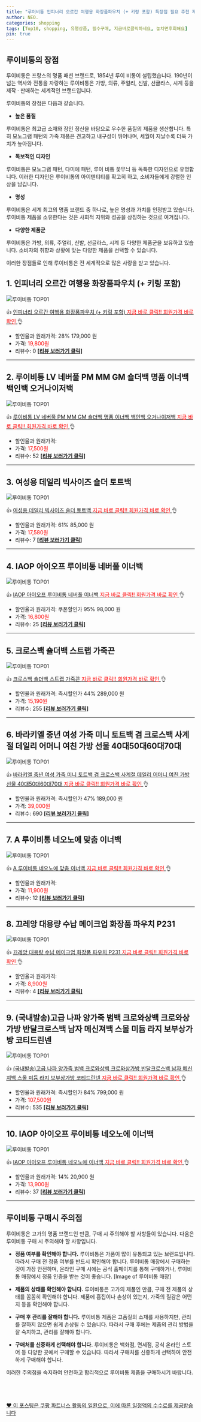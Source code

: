 ```yaml
---
title: "루이비통 인피너리 오르간 여행용 화장품파우치 (+ 키링 포함) 특장점 필요 추천 제품 비교 최저 가격 비교 장점 구매 후기 구매평"
author: NEO.
categories: shopping
tags: [Top10, shopping, 유행상품, 필수구매, 지금바로클릭하세요, 놓치면후회해요]
pin: true
---
```

**<h2>루이비통의 장점</h2>**

루이비통은 프랑스의 명품 패션 브랜드로, 1854년 루이 비통이 설립했습니다. 190년이 넘는 역사와 전통을 자랑하는 루이비통은 가방, 의류, 주얼리, 신발, 선글라스, 시계 등을 제작 · 판매하는 세계적인 브랜드입니다.

루이비통의 장점은 다음과 같습니다.

* **높은 품질**

루이비통은 최고급 소재와 장인 정신을 바탕으로 우수한 품질의 제품을 생산합니다. 특히 모노그램 패턴의 가죽 제품은 견고하고 내구성이 뛰어나며, 세월이 지날수록 더욱 가치가 높아집니다.

* **독보적인 디자인**

루이비통은 모노그램 패턴, 다미에 패턴, 루이 비통 꽃무늬 등 독특한 디자인으로 유명합니다. 이러한 디자인은 루이비통의 아이덴티티를 확고히 하고, 소비자들에게 강렬한 인상을 남깁니다.

* **명성**

루이비통은 세계 최고의 명품 브랜드 중 하나로, 높은 명성과 가치를 인정받고 있습니다. 루이비통 제품을 소유한다는 것은 사회적 지위와 성공을 상징하는 것으로 여겨집니다.

* **다양한 제품군**

루이비통은 가방, 의류, 주얼리, 신발, 선글라스, 시계 등 다양한 제품군을 보유하고 있습니다. 소비자의 취향과 상황에 맞는 다양한 제품을 선택할 수 있습니다.

이러한 장점들로 인해 루이비통은 전 세계적으로 많은 사랑을 받고 있습니다.

   

## 1. 인피너리 오르간 여행용 화장품파우치 (+ 키링 포함)

![루이비통 TOP01](https://thumbnail8.coupangcdn.com/thumbnails/remote/490x490ex/image/vendor_inventory/3a91/20f394a04beb7f062770ccca5ea8925449ef7b4085342d1511fb6d865480.jpg)


👍 [인피너리 오르간 여행용 화장품파우치 (+ 키링 포함) <font color=red> 지금 바로 클릭!! 회원가격 바로 확인 </font> ](https://link.coupang.com/re/AFFSDP?lptag=AF3617701&subid=GithubCoopas&pageKey=7713850398&traceid=V0-153&itemId=20684609645&vendorItemId=87709757520) 👌 


- 할인율과 원래가격: 28%  179,000   원
- 가격: <span style='color:red'>19,800원</span>
- 리뷰수: 0  [**[리뷰 보러가기 클릭]**](https://link.coupang.com/re/AFFSDP?lptag=AF3617701&subid=GithubCoopas&pageKey=7713850398&traceid=V0-153&itemId=20684609645&vendorItemId=87709757520)

---


   

## 2. 루이비통 LV 네버풀 PM MM GM 숄더백 명품 이너백 백인백 오거나이저백

![루이비통 TOP01](https://thumbnail6.coupangcdn.com/thumbnails/remote/490x490ex/image/vendor_inventory/8dc5/12e202a35b5f64970ba99228a9fa8481051103ef157bd5030b50d913a088.jpg)


👍 [루이비통 LV 네버풀 PM MM GM 숄더백 명품 이너백 백인백 오거나이저백 <font color=red> 지금 바로 클릭!! 회원가격 바로 확인 </font> ](https://link.coupang.com/re/AFFSDP?lptag=AF3617701&subid=GithubCoopas&pageKey=7569641608&traceid=V0-153&itemId=19960200259&vendorItemId=87058951461) 👌 


- 할인율과 원래가격: 
- 가격: <span style='color:red'>17,500원</span>
- 리뷰수: 52  [**[리뷰 보러가기 클릭]**](https://link.coupang.com/re/AFFSDP?lptag=AF3617701&subid=GithubCoopas&pageKey=7569641608&traceid=V0-153&itemId=19960200259&vendorItemId=87058951461)

---


   

## 3. 여성용 데일리 빅사이즈 숄더 토트백

![루이비통 TOP01](https://thumbnail7.coupangcdn.com/thumbnails/remote/490x490ex/image/vendor_inventory/024a/a72722effc7d7b17176caaba3c66f0aa807e5188239d0d149ffa8ff6cdb0.jpg)


👍 [여성용 데일리 빅사이즈 숄더 토트백 <font color=red> 지금 바로 클릭!! 회원가격 바로 확인 </font> ](https://link.coupang.com/re/AFFSDP?lptag=AF3617701&subid=GithubCoopas&pageKey=6866111479&traceid=V0-153&itemId=16411298366&vendorItemId=86819385052) 👌 


- 할인율과 원래가격: 61%  85,000   원
- 가격: <span style='color:red'>17,580원</span>
- 리뷰수: 7  [**[리뷰 보러가기 클릭]**](https://link.coupang.com/re/AFFSDP?lptag=AF3617701&subid=GithubCoopas&pageKey=6866111479&traceid=V0-153&itemId=16411298366&vendorItemId=86819385052)

---


   

## 4. IAOP 아이오프 루이비통 네버풀 이너백

![루이비통 TOP01](https://thumbnail10.coupangcdn.com/thumbnails/remote/490x490ex/image/vendor_inventory/f62e/850e67079b3d0e0b7506a5dfb59654513f1bfe55b1ed91aaf5ee4cc941cb.jpg)


👍 [IAOP 아이오프 루이비통 네버풀 이너백 <font color=red> 지금 바로 클릭!! 회원가격 바로 확인 </font> ](https://link.coupang.com/re/AFFSDP?lptag=AF3617701&subid=GithubCoopas&pageKey=1435445103&traceid=V0-153&itemId=2477971341&vendorItemId=82193733529) 👌 


- 할인율과 원래가격: 쿠폰할인가 95%  98,000   원
- 가격: <span style='color:red'>16,800원</span>
- 리뷰수: 25  [**[리뷰 보러가기 클릭]**](https://link.coupang.com/re/AFFSDP?lptag=AF3617701&subid=GithubCoopas&pageKey=1435445103&traceid=V0-153&itemId=2477971341&vendorItemId=82193733529)

---


   

## 5. 크로스백 숄더백 스트랩 가죽끈

![루이비통 TOP01](https://thumbnail6.coupangcdn.com/thumbnails/remote/490x490ex/image/vendor_inventory/ea2a/02ff429c0df8d8ff4c6907fd57d8375517c1289eb8203c5a207e945d8835.jpg)


👍 [크로스백 숄더백 스트랩 가죽끈 <font color=red> 지금 바로 클릭!! 회원가격 바로 확인 </font> ](https://link.coupang.com/re/AFFSDP?lptag=AF3617701&subid=GithubCoopas&pageKey=6547427658&traceid=V0-153&itemId=14602868764&vendorItemId=81844681487) 👌 


- 할인율과 원래가격: 즉시할인가 44%  289,000   원
- 가격: <span style='color:red'>15,190원</span>
- 리뷰수: 255  [**[리뷰 보러가기 클릭]**](https://link.coupang.com/re/AFFSDP?lptag=AF3617701&subid=GithubCoopas&pageKey=6547427658&traceid=V0-153&itemId=14602868764&vendorItemId=81844681487)

---


   

## 6. 바라키엘 중년 여성 가죽 미니 토트백 겸 크로스백 사계절 데일리 어머니 여친 가방 선물 40대50대60대70대

![루이비통 TOP01](https://thumbnail9.coupangcdn.com/thumbnails/remote/490x490ex/image/vendor_inventory/12a3/fd2140bace38b57e7ee01d42b81ddfe567aa0efbf1e68b2595e44e0bff7c.JPG)


👍 [바라키엘 중년 여성 가죽 미니 토트백 겸 크로스백 사계절 데일리 어머니 여친 가방 선물 40대50대60대70대 <font color=red> 지금 바로 클릭!! 회원가격 바로 확인 </font> ](https://link.coupang.com/re/AFFSDP?lptag=AF3617701&subid=GithubCoopas&pageKey=7360982024&traceid=V0-153&itemId=18964744617&vendorItemId=86090552004) 👌 


- 할인율과 원래가격: 즉시할인가 47%  189,000   원
- 가격: <span style='color:red'>39,000원</span>
- 리뷰수: 690  [**[리뷰 보러가기 클릭]**](https://link.coupang.com/re/AFFSDP?lptag=AF3617701&subid=GithubCoopas&pageKey=7360982024&traceid=V0-153&itemId=18964744617&vendorItemId=86090552004)

---


   

## 7. A 루이비통 네오노에 맞춤 이너백

![루이비통 TOP01](https://thumbnail6.coupangcdn.com/thumbnails/remote/490x490ex/image/vendor_inventory/bc59/92b92a87a6a1a5b8340d84a6ac4790002fcdfc101af9c8448cf14002af4c.jpg)


👍 [A 루이비통 네오노에 맞춤 이너백 <font color=red> 지금 바로 클릭!! 회원가격 바로 확인 </font> ](https://link.coupang.com/re/AFFSDP?lptag=AF3617701&subid=GithubCoopas&pageKey=2291765992&traceid=V0-153&itemId=16202820659&vendorItemId=5470136983) 👌 


- 할인율과 원래가격: 
- 가격: <span style='color:red'>11,900원</span>
- 리뷰수: 12  [**[리뷰 보러가기 클릭]**](https://link.coupang.com/re/AFFSDP?lptag=AF3617701&subid=GithubCoopas&pageKey=2291765992&traceid=V0-153&itemId=16202820659&vendorItemId=5470136983)

---


   

## 8. 끄레앙 대용량 수납 메이크업 화장품 파우치 P231

![루이비통 TOP01](https://thumbnail8.coupangcdn.com/thumbnails/remote/490x490ex/image/retail/images/1784575875539705-5dd57953-1484-4d2b-a674-e26f08ba56ff.jpg)


👍 [끄레앙 대용량 수납 메이크업 화장품 파우치 P231 <font color=red> 지금 바로 클릭!! 회원가격 바로 확인 </font> ](https://link.coupang.com/re/AFFSDP?lptag=AF3617701&subid=GithubCoopas&pageKey=7201569045&traceid=V0-153&itemId=17108511450&vendorItemId=84282227498) 👌 


- 할인율과 원래가격: 
- 가격: <span style='color:red'>8,900원</span>
- 리뷰수: 4  [**[리뷰 보러가기 클릭]**](https://link.coupang.com/re/AFFSDP?lptag=AF3617701&subid=GithubCoopas&pageKey=7201569045&traceid=V0-153&itemId=17108511450&vendorItemId=84282227498)

---


   

## 9. (국내발송)고급 나파 양가죽 범백 크로와상백 크로와상가방 반달크로스백 남자 메신져백 스몰 미듐 라지 보부상가방 코티드린넨

![루이비통 TOP01](https://thumbnail10.coupangcdn.com/thumbnails/remote/490x490ex/image/vendor_inventory/4f3c/bd68ea9b44eaa9baadc1ff540685448ab1ad4ef56113ce78a3612ba8c857.png)


👍 [(국내발송)고급 나파 양가죽 범백 크로와상백 크로와상가방 반달크로스백 남자 메신져백 스몰 미듐 라지 보부상가방 코티드린넨 <font color=red> 지금 바로 클릭!! 회원가격 바로 확인 </font> ](https://link.coupang.com/re/AFFSDP?lptag=AF3617701&subid=GithubCoopas&pageKey=7300009578&traceid=V0-153&itemId=18678335034&vendorItemId=85812566038) 👌 


- 할인율과 원래가격: 즉시할인가 84%  799,000   원
- 가격: <span style='color:red'>107,500원</span>
- 리뷰수: 535  [**[리뷰 보러가기 클릭]**](https://link.coupang.com/re/AFFSDP?lptag=AF3617701&subid=GithubCoopas&pageKey=7300009578&traceid=V0-153&itemId=18678335034&vendorItemId=85812566038)

---


   

## 10. IAOP 아이오프 루이비통 네오노에 이너백

![루이비통 TOP01](https://thumbnail7.coupangcdn.com/thumbnails/remote/490x490ex/image/vendor_inventory/86e9/f449af821584c807e9a301a81a339f0649ce187582025d65681596fbe419.jpg)


👍 [IAOP 아이오프 루이비통 네오노에 이너백 <font color=red> 지금 바로 클릭!! 회원가격 바로 확인 </font> ](https://link.coupang.com/re/AFFSDP?lptag=AF3617701&subid=GithubCoopas&pageKey=6237356197&traceid=V0-153&itemId=12569265016&vendorItemId=82111239709) 👌 


- 할인율과 원래가격: 14%  20,900   원
- 가격: <span style='color:red'>13,900원</span>
- 리뷰수: 37  [**[리뷰 보러가기 클릭]**](https://link.coupang.com/re/AFFSDP?lptag=AF3617701&subid=GithubCoopas&pageKey=6237356197&traceid=V0-153&itemId=12569265016&vendorItemId=82111239709)

---
**<h2>루이비통 구매시 주의점</h2>**

루이비통은 고가의 명품 브랜드인 만큼, 구매 시 주의해야 할 사항들이 있습니다. 다음은 루이비통 구매 시 주의해야 할 사항입니다.

* **정품 여부를 확인해야 합니다.** 루이비통은 가품이 많이 유통되고 있는 브랜드입니다. 따라서 구매 전 정품 여부를 반드시 확인해야 합니다. 루이비통 매장에서 구매하는 것이 가장 안전하며, 온라인 구매 시에는 공식 홈페이지를 통해 구매하거나, 루이비통 매장에서 정품 인증을 받는 것이 좋습니다.
[Image of 루이비통 매장]
* **제품의 상태를 확인해야 합니다.** 루이비통은 고가의 제품인 만큼, 구매 전 제품의 상태를 꼼꼼히 확인해야 합니다. 제품에 흠집이나 손상이 있는지, 가죽의 질감은 어떤지 등을 확인해야 합니다.

* **구매 후 관리를 잘해야 합니다.** 루이비통 제품은 고품질의 소재를 사용하지만, 관리를 잘하지 않으면 쉽게 손상될 수 있습니다. 따라서 구매 후에는 제품의 관리 방법을 잘 숙지하고, 관리를 잘해야 합니다.

* **구매처를 신중하게 선택해야 합니다.** 루이비통은 백화점, 면세점, 공식 온라인 스토어 등 다양한 곳에서 구매할 수 있습니다. 따라서 구매처를 신중하게 선택하여 안전하게 구매해야 합니다.

이러한 주의점을 숙지하여 안전하고 합리적으로 루이비통 제품을 구매하시기 바랍니다.<br><br><br><br><br> [ ❤  이 포스팅은 쿠팡 파트너스 활동의 일환으로, 이에 따른 일정액의 수수료를 제공받습니다](https://link.coupang.com/a/bcEFyh)